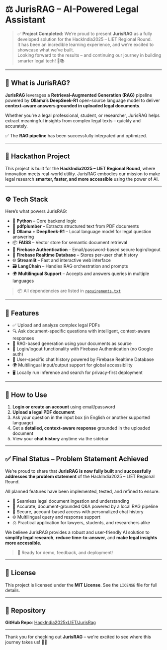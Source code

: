 # ⚖️ JurisRAG – AI-Powered Legal Assistant

> ✅ **Project Completed:** We’re proud to present **JurisRAG** as a fully developed solution for the HackIndia2025 – LIET Regional Round.  
> It has been an incredible learning experience, and we’re excited to showcase what we’ve built.  
> Looking forward to the results – and continuing our journey in building smarter legal tech! 🚀📚
> 
---
## 🧠 What is JurisRAG?

**JurisRAG** leverages a **Retrieval-Augmented Generation (RAG)** pipeline powered by **Ollama’s DeepSeek-R1** open-source language model to deliver **context-aware answers grounded in uploaded legal documents**. 

Whether you're a legal professional, student, or researcher, JurisRAG helps extract meaningful insights from complex legal texts – quickly and accurately.

✅ The **RAG pipeline** has been successfully integrated and optimized.

---

## 🎯 Hackathon Project

This project is built for the **HackIndia2025 – LIET Regional Round**, where innovation meets real-world utility. JurisRAG embodies our mission to make legal research **smarter, faster, and more accessible** using the power of AI.

---

## ⚙️ Tech Stack

Here’s what powers JurisRAG:

- 🐍 **Python** – Core backend logic  
- 📄 **pdfplumber** – Extracts structured text from PDF documents  
- 🧠 **Ollama + DeepSeek-R1** – Local language model for legal question answering  
- 📦 **FAISS** – Vector store for semantic document retrieval  
- 🔐 **Firebase Authentication** – Email/password-based secure login/logout  
- 💬 **Firebase Realtime Database** – Stores per-user chat history  
- 🌐 **Streamlit** – Fast and interactive web interface  
- 🗃️ **LangChain** – Handles RAG orchestration and prompts  
- 🌍 **Multilingual Support** – Accepts and answers queries in multiple languages  

> 📦 All dependencies are listed in [`requirements.txt`](./requirements.txt)

---

## 🔑 Features

- ✅ Upload and analyze complex legal PDFs  
- 🔍 Ask document-specific questions with intelligent, context-aware responses  
- 🧠 RAG-based generation using your documents as source  
- 🔐 Login/logout functionality with Firebase Authentication (no Google auth)  
- 💬 User-specific chat history powered by Firebase Realtime Database  
- 🌍 Multilingual input/output support for global accessibility  
- 🖥️ Locally run inference and search for privacy-first deployment  

---

## 🚀 How to Use

1. **Login or create an account** using email/password  
2. **Upload a legal PDF document**  
3. Ask your question in the input box (in English or another supported language)  
4. Get a **detailed, context-aware response** grounded in the uploaded document  
5. View your **chat history** anytime via the sidebar

---

## ✅ Final Status – Problem Statement Achieved

We’re proud to share that **JurisRAG is now fully built** and **successfully addresses the problem statement** of the HackIndia2025 – LIET Regional Round.

All planned features have been implemented, tested, and refined to ensure:

- 📄 Seamless legal document ingestion and understanding  
- 💬 Accurate, document-grounded Q&A powered by a local RAG pipeline  
- 👥 Secure, account-based access with personalized chat history  
- 🌐 Multilingual query and response support  
- ⚖️ Practical application for lawyers, students, and researchers alike  

We believe JurisRAG provides a robust and user-friendly AI solution to **simplify legal research**, **reduce time-to-answer**, and **make legal insights more accessible**.

> 🚀 Ready for demo, feedback, and deployment!

---

## 📜 License

This project is licensed under the **MIT License**. See the `LICENSE` file for full details.

---

## 🔗 Repository

**GitHub Repo**: [HackIndia2025xLIET/JurisRag](https://github.com/HackIndia2025xLIET/JurisRag)

---

Thank you for checking out **JurisRAG** – we're excited to see where this journey takes us! 💼🤖
